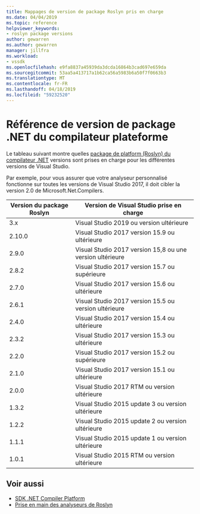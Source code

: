 ```yaml
---
title: Mappages de version de package Roslyn pris en charge
ms.date: 04/04/2019
ms.topic: reference
helpviewer_keywords:
- roslyn package versions
author: gewarren
ms.author: gewarren
manager: jillfra
ms.workload:
- vssdk
ms.openlocfilehash: e9fa8837a45939da3dcda16864b3cad697e659da
ms.sourcegitcommit: 53aa5a413717a1b62ca56a5983b6a50f7f0663b3
ms.translationtype: MT
ms.contentlocale: fr-FR
ms.lasthandoff: 04/18/2019
ms.locfileid: "59232520"
---
```

# <a name="net-compiler-platform-package-version-reference"></a>Référence de version de package .NET du compilateur plateforme

Le tableau suivant montre quelles [package de platform (Roslyn) du compilateur .NET](https://www.nuget.org/packages/Microsoft.Net.Compilers/) versions sont prises en charge pour les différentes versions de Visual Studio.

Par exemple, pour vous assurer que votre analyseur personnalisé fonctionne sur toutes les versions de Visual Studio 2017, il doit cibler la version 2.0 de Microsoft.Net.Compilers.

| Version du package Roslyn | Version de Visual Studio prise en charge |
| - | - |
| 3.x | Visual Studio 2019 ou version ultérieure |
| 2.10.0 | Visual Studio 2017 version 15.9 ou ultérieure |
| 2.9.0 | Visual Studio 2017 version 15,8 ou une version ultérieure |
| 2.8.2 | Visual Studio 2017 version 15.7 ou supérieure |
| 2.7.0 | Visual Studio 2017 version 15.6 ou ultérieure |
| 2.6.1 | Visual Studio 2017 version 15.5 ou version ultérieure |
| 2.4.0 | Visual Studio 2017 version 15.4 ou ultérieure |
| 2.3.2 | Visual Studio 2017 version 15.3 ou ultérieure |
| 2.2.0 | Visual Studio 2017 version 15.2 ou supérieure |
| 2.1.0 | Visual Studio 2017 version 15.1 ou ultérieure |
| 2.0.0 | Visual Studio 2017 RTM ou version ultérieure |
| 1.3.2 | Visual Studio 2015 update 3 ou version ultérieure |
| 1.2.2 | Visual Studio 2015 update 2 ou version ultérieure |
| 1.1.1 | Visual Studio 2015 update 1 ou version ultérieure |
| 1.0.1 | Visual Studio 2015 RTM ou version ultérieure |

## <a name="see-also"></a>Voir aussi

- [SDK .NET Compiler Platform](/dotnet/csharp/roslyn-sdk/)
- [Prise en main des analyseurs de Roslyn](getting-started-with-roslyn-analyzers.md)